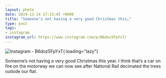 ```yaml
---
layout: photo
date: 2019-12-24 17:13:45 +0000
title: "Someone’s not having a very good Christmas this…"
type: post
tags:
- instagram
instagram_url: https://www.instagram.com/p/B6doz5FpYxT/
---
```


![Instagram - B6doz5FpYxT](https://colinseymour.co.uk/img/B6doz5FpYxT.jpg){:loading="lazy"}

Someone’s not having a very good Christmas this year. I think that’s a car on fire on the motorway we can now see after National Rail decimated the trees outside our flat.
